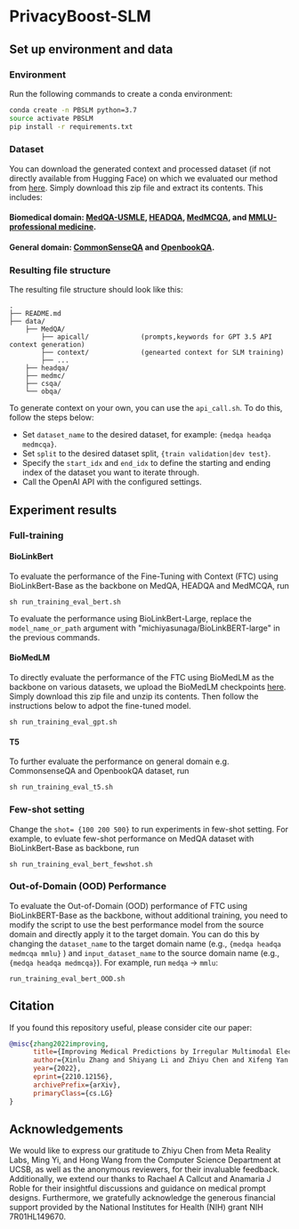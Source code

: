 # PrivacyBoost-SLM

## Set up environment and data

### Environment
Run the following commands to create a conda environment:
```bash
conda create -n PBSLM python=3.7
source activate PBSLM
pip install -r requirements.txt
```

### Dataset

You can download the generated context and processed dataset (if not directly available from Hugging Face) on which we evaluated our method from [here](https://drive.google.com/file/d/1JPtOkqpku540NL1wQLtWJkuGWIs2HfA0/view?usp=sharing). Simply download this zip file and extract its contents.
This includes:
#### Biomedical domain: [MedQA-USMLE](https://github.com/jind11/MedQA), [HEADQA](https://github.com/aghie/head-qa), [MedMCQA](https://medmcqa.github.io/), and [MMLU-professional medicine](https://github.com/hendrycks/test).
#### General domain: [CommonSenseQA](https://www.tau-nlp.sites.tau.ac.il/commonsenseqa) and [OpenbookQA](https://allenai.org/data/open-book-qa).


### Resulting file structure

The resulting file structure should look like this:

```plain
.
├── README.md
├── data/
    ├── MedQA/  
        ├── apicall/             (prompts,keywords for GPT 3.5 API context generation)
        ├── context/             (genearted context for SLM training)
        ├── ...
    ├── headqa/
    ├── medmc/
    ├── csqa/
    └── obqa/
```


To generate context on your own, you can use the `api_call.sh`. To do this, follow the steps below:
- Set `dataset_name` to the desired dataset, for example: `{medqa headqa medmcqa}`.
- Set `split` to the desired dataset split, `{train validation|dev test}`.
- Specify the `start_idx` and `end_idx` to define the starting and ending index of the dataset you want to iterate through.
- Call the OpenAI API with the configured settings.

## Experiment results

###  Full-training 

#### BioLinkBert
To evaluate the performance of the Fine-Tuning with Context (FTC) using BioLinkBert-Base as the backbone on MedQA, HEADQA and MedMCQA, run
```
sh run_training_eval_bert.sh 
```

To evaluate the performance using BioLinkBert-Large, replace the `model_name_or_path` argument with "michiyasunaga/BioLinkBERT-large" in the previous commands.

#### BioMedLM
To directly evaluate the performance of the FTC using BioMedLM as the backbone on various datasets, we upload the BioMedLM checkpoints [here](https://drive.google.com/file/d/1gB-V6D_3xaRaYDkUrdUhJE8j6RQjNHou/view?usp=sharing). Simply download this zip file and unzip its contents. Then follow the instructions below to adpot the fine-tuned model.
```
sh run_training_eval_gpt.sh 
```

#### T5
To further evaluate the performance on general domain e.g. CommonsenseQA and OpenbookQA dataset, run

```
sh run_training_eval_t5.sh 
```


###  Few-shot setting

Change the `shot= {100 200 500}` to run experiments in few-shot setting. For example, to evluate few-shot performance on MedQA dataset with BioLinkBert-Base as backbone, run
```
sh run_training_eval_bert_fewshot.sh 
```

###  Out-of-Domain (OOD) Performance
To evaluate the Out-of-Domain (OOD) performance of FTC using BioLinkBERT-Base as the backbone, without additional training, you need to modify the script to use the best performance model from the source domain and directly apply it to the target domain. You can do this by changing the `dataset_name`  to the target domain name (e.g.,  `{medqa headqa medmcqa mmlu}` ) and `input_dataset_name` to the source domain name (e.g., `{medqa headqa medmcqa}`). For example, run `medqa` -> `mmlu`:

```
run_training_eval_bert_OOD.sh
```



## Citation

If you found this repository useful, please consider cite our paper:

```bibtex
@misc{zhang2022improving,
      title={Improving Medical Predictions by Irregular Multimodal Electronic Health Records Modeling}, 
      author={Xinlu Zhang and Shiyang Li and Zhiyu Chen and Xifeng Yan and Linda Petzold},
      year={2022},
      eprint={2210.12156},
      archivePrefix={arXiv},
      primaryClass={cs.LG}
}
```
## Acknowledgements

We would like to express our gratitude to Zhiyu Chen from Meta Reality Labs, Ming Yi, and Hong Wang from the Computer Science Department at UCSB, as well as the anonymous reviewers, for their invaluable feedback. Additionally, we extend our thanks to Rachael A Callcut and Anamaria J Roble for their insightful discussions and guidance on medical prompt designs. Furthermore, we gratefully acknowledge the generous financial support provided by the National Institutes for Health (NIH) grant NIH 7R01HL149670.

